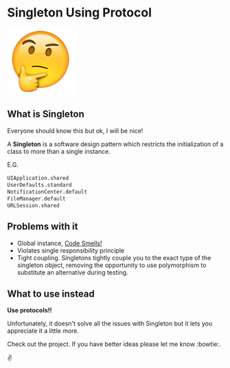 # Singleton Using Protocol

![MacDown logo](thinking-face.png)


## What is Singleton

Everyone should know this but ok, I will be nice!

A **Singleton** is a software design pattern which restricts the initialization of a class to more than a single instance. 

E.G.

```
UIApplication.shared
UserDefaults.standard
NotificationCenter.default
FileManager.default
URLSession.shared
```
## Problems with it

* Global instance, [Code Smells!](https://en.wikipedia.org/wiki/Code_smell)
* Violates single responsibility principle
* Tight coupling. Singletons tightly couple you to the exact type of the singleton object, removing the opportunity to use polymorphism to substitute an alternative during testing.

## What to use instead

**Use protocols!!**

Unfortunately, it doesn't solve all the issues with Singleton but it lets you appreciate it a little more. 

Check out the project. If you have better ideas please let me know :bowtie:.

:v: